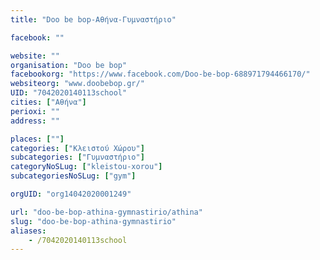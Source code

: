 ```yaml
---
title: "Doo be bop-Αθήνα-Γυμναστήριο"

facebook: ""

website: ""
organisation: "Doo be bop"
facebookorg: "https://www.facebook.com/Doo-be-bop-688971794466170/"
websiteorg: "www.doobebop.gr/"
UID: "7042020140113school"
cities: ["Αθήνα"]
perioxi: ""
address: ""

places: [""]
categories: ["Κλειστού Χώρου"]
subcategories: ["Γυμναστήριο"]
categoryNoSLug: ["kleistou-xorou"]
subcategoriesNoSLug: ["gym"]

orgUID: "org14042020001249"

url: "doo-be-bop-athina-gymnastirio/athina"
slug: "doo-be-bop-athina-gymnastirio"
aliases:
    - /7042020140113school
---
```





